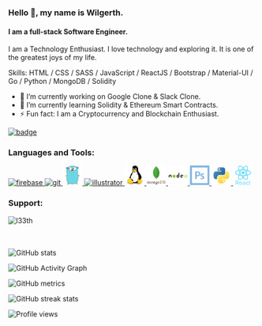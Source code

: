 ### Hello 👋, my name is Wilgerth.
#### I am a full-stack Software Engineer.

I am a Technology Enthusiast. I love technology and exploring it. It is one of the greatest joys of my life.

Skills: HTML / CSS / SASS / JavaScript / ReactJS / Bootstrap / Material-UI / Go / Python / MongoDB / Solidity

- 🔭 I’m currently working on Google Clone & Slack Clone. 
- 🌱 I’m currently learning Solidity & Ethereum Smart Contracts. 
- ⚡ Fun fact: I am a Cryptocurrency and Blockchain Enthusiast. 

[![badge](https://glitch-image.vercel.app/api?text=Software%20Engineer)](https://glitch-image.vercel.app/api?text=Sofware%Engineer)
<!-- ----------------------------------------------------------------------------- -->
<!-- <h3 align="left">Connect with me:</h3>
<p align="left">
</p> -->

<h3 align="left">Languages and Tools:</h3>
<p align="left"> <a href="https://firebase.google.com/" target="_blank" rel="noreferrer"> <img src="https://www.vectorlogo.zone/logos/firebase/firebase-icon.svg" alt="firebase" width="40" height="40"/> </a> <a href="https://git-scm.com/" target="_blank" rel="noreferrer"> <img src="https://www.vectorlogo.zone/logos/git-scm/git-scm-icon.svg" alt="git" width="40" height="40"/> </a> <a href="https://golang.org" target="_blank" rel="noreferrer"> <img src="https://raw.githubusercontent.com/devicons/devicon/master/icons/go/go-original.svg" alt="go" width="40" height="40"/> </a> <a href="https://www.adobe.com/in/products/illustrator.html" target="_blank" rel="noreferrer"> <img src="https://www.vectorlogo.zone/logos/adobe_illustrator/adobe_illustrator-icon.svg" alt="illustrator" width="40" height="40"/> </a> <a href="https://www.linux.org/" target="_blank" rel="noreferrer"> <img src="https://raw.githubusercontent.com/devicons/devicon/master/icons/linux/linux-original.svg" alt="linux" width="40" height="40"/> </a> <a href="https://www.mongodb.com/" target="_blank" rel="noreferrer"> <img src="https://raw.githubusercontent.com/devicons/devicon/master/icons/mongodb/mongodb-original-wordmark.svg" alt="mongodb" width="40" height="40"/> </a> <a href="https://nodejs.org" target="_blank" rel="noreferrer"> <img src="https://raw.githubusercontent.com/devicons/devicon/master/icons/nodejs/nodejs-original-wordmark.svg" alt="nodejs" width="40" height="40"/> </a> <a href="https://www.photoshop.com/en" target="_blank" rel="noreferrer"> <img src="https://raw.githubusercontent.com/devicons/devicon/master/icons/photoshop/photoshop-line.svg" alt="photoshop" width="40" height="40"/> </a> <a href="https://www.python.org" target="_blank" rel="noreferrer"> <img src="https://raw.githubusercontent.com/devicons/devicon/master/icons/python/python-original.svg" alt="python" width="40" height="40"/> </a> <a href="https://reactjs.org/" target="_blank" rel="noreferrer"> <img src="https://raw.githubusercontent.com/devicons/devicon/master/icons/react/react-original-wordmark.svg" alt="react" width="40" height="40"/> </a> </p>


<h3 align="left">Support:</h3>
<p><a href="https://ko-fi.com/wmouton"> <img align="left" src="https://cdn.ko-fi.com/cdn/kofi3.png?v=3" height="50" width="210" alt="l33th" /></a></p><br><br><br>

<!-- ----------------------------------------------------------------------------- -->


<!-- [<img src='https://cdn.jsdelivr.net/npm/simple-icons@3.0.1/icons/github.svg' alt='github' height='40'>](https://github.com/l33th)  [<img src='https://cdn.jsdelivr.net/npm/simple-icons@3.0.1/icons/linkedin.svg' alt='linkedin' height='40'>](https://www.linkedin.com/in/wmouton/)  [<img src='https://cdn.jsdelivr.net/npm/simple-icons@3.0.1/icons/facebook.svg' alt='facebook' height='40'>](https://www.facebook.com/wl33th)  [<img src='https://cdn.jsdelivr.net/npm/simple-icons@3.0.1/icons/twitter.svg' alt='twitter' height='40'>](https://twitter.com/l33th_dev)  [<img src='https://cdn.jsdelivr.net/npm/simple-icons@3.0.1/icons/stackoverflow.svg' alt='stackoverflow' height='40'>](https://stackoverflow.com/users/l33th)  [<img src='https://cdn.jsdelivr.net/npm/simple-icons@3.0.1/icons/icloud.svg' alt='website' height='40'>](wmouton.netlify.app)  [<img src='https://cdn.jsdelivr.net/npm/simple-icons@3.0.1/icons/archlinux.svg' alt='archlinux' height='40'>](ArchL33th.netlify.app)   -->

![GitHub stats](https://github-readme-stats.vercel.app/api?username=l33th&show_icons=true)  

![GitHub Activity Graph](https://activity-graph.herokuapp.com/graph?username=l33th)  

![GitHub metrics](https://metrics.lecoq.io/l33th)  

![GitHub streak stats](https://github-readme-streak-stats.herokuapp.com/?user=l33th)  

![Profile views](https://gpvc.arturio.dev/l33th)  
